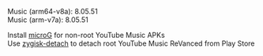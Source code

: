 Music (arm64-v8a): 8.05.51  
Music (arm-v7a): 8.05.51  

Install [microG](https://github.com/ReVanced/GmsCore/releases) for non-root YouTube Music APKs  
Use [zygisk-detach](https://github.com/j-hc/zygisk-detach) to detach root YouTube Music ReVanced from Play Store  
